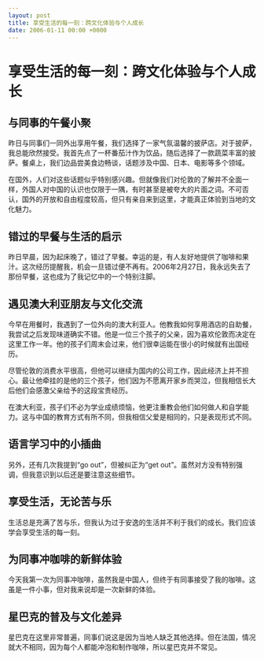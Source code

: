 ```yaml
---
layout: post
title: 享受生活的每一刻：跨文化体验与个人成长
date: 2006-01-11 00:00 +0000
---
```

# 享受生活的每一刻：跨文化体验与个人成长

## 与同事的午餐小聚
昨日与同事们一同外出享用午餐，我们选择了一家气氛温馨的披萨店。对于披萨，我总能欣然接受。我首先点了一杯番茄汁作为饮品，随后选择了一款蔬菜丰富的披萨。餐桌上，我们边品尝美食边畅谈，话题涉及中国、日本、电影等多个领域。

在国外，人们对这些话题似乎特别感兴趣。但就像我们对伦敦的了解并不全面一样，外国人对中国的认识也仅限于一隅，有时甚至是被夸大的片面之词。不可否认，国外的开放和自由程度较高，但只有亲自来到这里，才能真正体验到当地的文化魅力。

## 错过的早餐与生活的启示
昨日早晨，因为起床晚了，错过了早餐。幸运的是，有人友好地提供了咖啡和果汁。这次经历提醒我，机会一旦错过便不再有。2006年2月27日，我永远失去了那份早餐，这也成为了我记忆中的一个特别注脚。

## 遇见澳大利亚朋友与文化交流
今早在用餐时，我遇到了一位外向的澳大利亚人。他教我如何享用酒店的自助餐，我尝试之后发现味道确实不错。他是一位三个孩子的父亲，因为喜欢伦敦而决定在这里工作一年。他的孩子们周末会过来，他们很幸运能在很小的时候就有出国经历。

尽管伦敦的消费水平很高，但他可以继续为国内的公司工作，因此经济上并不担心。最让他牵挂的是他的三个孩子，他们因为不愿离开家乡而哭泣，但我相信长大后他们会感激父亲给予的这段宝贵经历。

在澳大利亚，孩子们不必为学业成绩烦恼，他更注重教会他们如何做人和自学能力。这与中国的教育方式有所不同，但我相信父爱是相同的，只是表现形式不同。

## 语言学习中的小插曲
另外，还有几次我提到“go out”，但被纠正为“get out”。虽然对方没有特别强调，但我意识到以后还是要注意这些细节。

## 享受生活，无论苦与乐
生活总是充满了苦与乐，但我认为过于安逸的生活并不利于我们的成长。我们应该学会享受生活的每一刻。

## 为同事冲咖啡的新鲜体验
今天我第一次为同事冲咖啡，虽然我是中国人，但终于有同事接受了我的咖啡。这虽是一件小事，但对我来说却是一次新鲜的体验。

## 星巴克的普及与文化差异
星巴克在这里非常普遍，同事们说这是因为当地人缺乏其他选择。但在法国，情况就大不相同，因为每个人都能冲泡和制作咖啡，所以星巴克并不常见。
